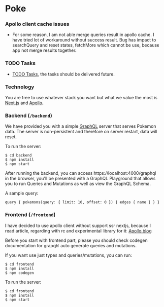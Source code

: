 # Poke

### Apollo client cache issues

- For some reason, I am not able merge queries result in apollo cache. I have tried lot of workaround without success result. Bug has impact to searchQuery and reset states, fetchMore which cannot be use, because app not merge results together.

### TODO Tasks

- [TODO Tasks](https://github.com/mikekubn/poke/blob/main/TODO.md), the tasks should be delivered future.

### Technology

You are free to use whatever stack you want but what we value the most is [Next.js](https://nextjs.org/) and [Apollo](https://www.apollographql.com/).

### Backend (`/backend`)

We have provided you with a simple [GraphQL](https://graphql.org/learn) server that serves Pokemon data. The server is non-persistent and therefore on server restart, data will reset.

To run the server:

```
$ cd backend
$ npm install
$ npm start
```

After running the backend, you can access https://localhost:4000/graphql in the browser, you'll be presented with a GraphQL Playground that allows you to run Queries and Mutations as well as view the GraphQL Schema.

A sample query:

```
query { pokemons(query: { limit: 10, offset: 0 }) { edges { name } } }
```

### Frontend (`/frontend`)

I have decided to use apollo client without support ssr nextjs, because I read article, regarding with rc and experimental library for it: [Apollo blog](https://www.apollographql.com/blog/how-to-use-apollo-client-with-next-js-13)

Before you start with frontend part, please you should check codegen documentation for grapqhl auto generate queries and mutations.

If you want use just types and queries/mutations, you can run:

```
$ cd frontend
$ npm install
$ npm codegen
```

To run the server:

```
$ cd frontend
$ npm install
$ npm start
```
